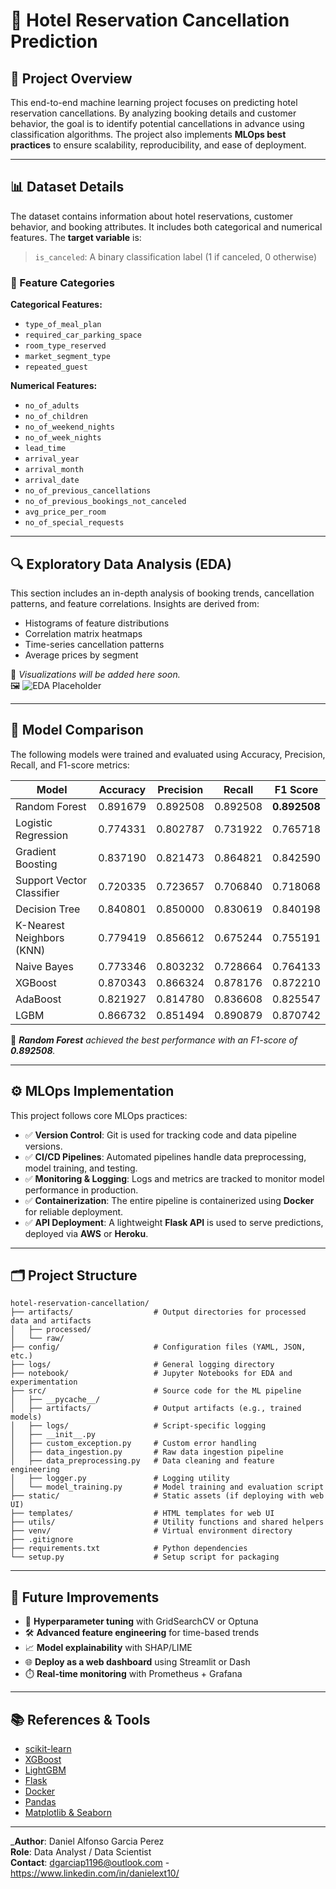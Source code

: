 # 🏨 Hotel Reservation Cancellation Prediction

## 📌 Project Overview

This end-to-end machine learning project focuses on predicting hotel reservation cancellations. By analyzing booking details and customer behavior, the goal is to identify potential cancellations in advance using classification algorithms. The project also implements **MLOps best practices** to ensure scalability, reproducibility, and ease of deployment.

---

## 📊 Dataset Details

The dataset contains information about hotel reservations, customer behavior, and booking attributes. It includes both categorical and numerical features. The **target variable** is:

> `is_canceled`: A binary classification label (1 if canceled, 0 otherwise)

### 🔢 Feature Categories

**Categorical Features:**
- `type_of_meal_plan`
- `required_car_parking_space`
- `room_type_reserved`
- `market_segment_type`
- `repeated_guest`

**Numerical Features:**
- `no_of_adults`
- `no_of_children`
- `no_of_weekend_nights`
- `no_of_week_nights`
- `lead_time`
- `arrival_year`
- `arrival_month`
- `arrival_date`
- `no_of_previous_cancellations`
- `no_of_previous_bookings_not_canceled`
- `avg_price_per_room`
- `no_of_special_requests`

---

## 🔍 Exploratory Data Analysis (EDA)

This section includes an in-depth analysis of booking trends, cancellation patterns, and feature correlations. Insights are derived from:
- Histograms of feature distributions
- Correlation matrix heatmaps
- Time-series cancellation patterns
- Average prices by segment

📎 _Visualizations will be added here soon._  
🖼️ ![EDA Placeholder](./eda_placeholder.png)

---

## 🤖 Model Comparison

The following models were trained and evaluated using Accuracy, Precision, Recall, and F1-score metrics:

| Model                    | Accuracy  | Precision | Recall    | F1 Score  |
|--------------------------|-----------|-----------|-----------|-----------|
| Random Forest            | 0.891679  | 0.892508  | 0.892508  | **0.892508** |
| Logistic Regression      | 0.774331  | 0.802787  | 0.731922  | 0.765718  |
| Gradient Boosting        | 0.837190  | 0.821473  | 0.864821  | 0.842590  |
| Support Vector Classifier| 0.720335  | 0.723657  | 0.706840  | 0.718068  |
| Decision Tree            | 0.840801  | 0.850000  | 0.830619  | 0.840198  |
| K-Nearest Neighbors (KNN)| 0.779419  | 0.856612  | 0.675244  | 0.755191  |
| Naive Bayes              | 0.773346  | 0.803232  | 0.728664  | 0.764133  |
| XGBoost                  | 0.870343  | 0.866324  | 0.878176  | 0.872210  |
| AdaBoost                 | 0.821927  | 0.814780  | 0.836608  | 0.825547  |
| LGBM                     | 0.866732  | 0.851494  | 0.890879  | 0.870742  |

📌 _**Random Forest** achieved the best performance with an F1-score of **0.892508**._

---

## ⚙️ MLOps Implementation

This project follows core MLOps practices:

- ✅ **Version Control**: Git is used for tracking code and data pipeline versions.
- ✅ **CI/CD Pipelines**: Automated pipelines handle data preprocessing, model training, and testing.
- ✅ **Monitoring & Logging**: Logs and metrics are tracked to monitor model performance in production.
- ✅ **Containerization**: The entire pipeline is containerized using **Docker** for reliable deployment.
- ✅ **API Deployment**: A lightweight **Flask API** is used to serve predictions, deployed via **AWS** or **Heroku**.

---

## 🗂️ Project Structure

```
hotel-reservation-cancellation/
├── artifacts/                  # Output directories for processed data and artifacts
│   ├── processed/
│   └── raw/
├── config/                     # Configuration files (YAML, JSON, etc.)
├── logs/                       # General logging directory
├── notebook/                   # Jupyter Notebooks for EDA and experimentation
├── src/                        # Source code for the ML pipeline
│   ├── __pycache__/
│   ├── artifacts/              # Output artifacts (e.g., trained models)
│   ├── logs/                   # Script-specific logging
│   ├── __init__.py
│   ├── custom_exception.py     # Custom error handling
│   ├── data_ingestion.py       # Raw data ingestion pipeline
│   ├── data_preprocessing.py   # Data cleaning and feature engineering
│   ├── logger.py               # Logging utility
│   └── model_training.py       # Model training and evaluation script
├── static/                     # Static assets (if deploying with web UI)
├── templates/                  # HTML templates for web UI
├── utils/                      # Utility functions and shared helpers
├── venv/                       # Virtual environment directory
├── .gitignore
├── requirements.txt            # Python dependencies
└── setup.py                    # Setup script for packaging
```
---


## 🚀 Future Improvements

- 🧪 **Hyperparameter tuning** with GridSearchCV or Optuna
- 🛠️ **Advanced feature engineering** for time-based trends
- 📈 **Model explainability** with SHAP/LIME
- 🌐 **Deploy as a web dashboard** using Streamlit or Dash
- ⏱️ **Real-time monitoring** with Prometheus + Grafana

---

## 📚 References & Tools

- [scikit-learn](https://scikit-learn.org/)
- [XGBoost](https://xgboost.ai/)
- [LightGBM](https://lightgbm.readthedocs.io/)
- [Flask](https://flask.palletsprojects.com/)
- [Docker](https://www.docker.com/)
- [Pandas](https://pandas.pydata.org/)
- [Matplotlib & Seaborn](https://seaborn.pydata.org/)

---

_**Author**: Daniel Alfonso Garcia Perez  
**Role**: Data Analyst / Data Scientist  
**Contact**: dgarciap1196@outlook.com - https://www.linkedin.com/in/danielext10/
